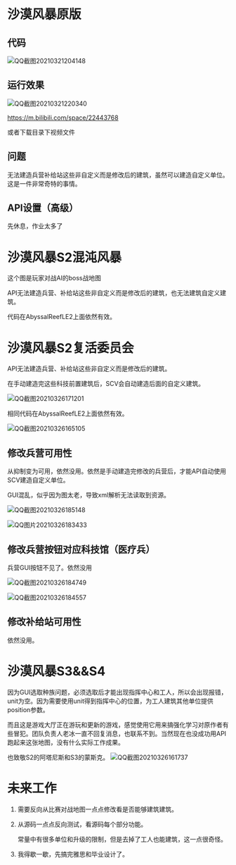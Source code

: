 # 沙漠风暴原版

## 代码

![QQ截图20210321204148](QQ截图20210321204148.png)

## 运行效果

![QQ截图20210321220340](QQ截图20210321220340.png)

https://m.bilibili.com/space/22443768

或者下载目录下视频文件
## 问题
无法建造兵营补给站这些非自定义而是修改后的建筑，虽然可以建造自定义单位。这是一件非常奇特的事情。
## API设置（高级）
先休息，作业太多了

# 沙漠风暴S2混沌风暴
这个图是玩家对战AI的boss战地图

API无法建造兵营、补给站这些非自定义而是修改后的建筑，也无法建筑自定义建筑。

代码在AbyssalReefLE2上面依然有效。

# 沙漠风暴S2复活委员会
API无法建造兵营、补给站这些非自定义而是修改后的建筑。

在手动建造完这些科技前置建筑后，SCV会自动建造后面的自定义建筑。

![QQ截图20210326171201](QQ截图20210326171201.png)

相同代码在AbyssalReefLE2上面依然有效。

![QQ截图20210326165105](QQ截图20210326165105.png)

## 修改兵营可用性

从抑制变为可用，依然没用。依然是手动建造完修改的兵营后，才能API自动使用SCV建造自定义单位。

GUI混乱，似乎因为图太老，导致xml解析无法读取到资源。

![QQ截图20210326185148](QQ截图20210326185148.png)

![QQ图片20210326183433](QQ图片20210326183433.png)

## 修改兵营按钮对应科技馆（医疗兵）

兵营GUI按钮不见了。依然没用

![QQ截图20210326184749](QQ截图20210326184749.png)

![QQ截图20210326184557](QQ截图20210326184557.png)

## 修改补给站可用性

依然没用。

# 沙漠风暴S3&&S4

因为GUI选取种族问题，必须选取后才能出现指挥中心和工人，所以会出现报错，unit为空。因为需要使用unit得到指挥中心的位置，为工人建筑其他单位提供position参数。

而且这是游戏大厅正在游玩和更新的游戏，感觉使用它用来搞强化学习对原作者有些冒犯。团队负责人老冰一直不回复消息，也联系不到。当然现在也没成功用API跑起来这张地图，没有什么实际工作成果。

也致敬S2的阿塔尼斯和S3的蒙斯克。
![QQ截图20210326161737](QQ截图20210326161737.png)

# 未来工作
1. 需要反向从比赛对战地图一点点修改看是否能够建筑建筑。

2. 从源码一点点反向测试，看源码每个部分功能。
	
	常量中有很多单位和升级的限制，但是去掉了工人也能建筑，这一点很奇怪。
	
3. 我得歇一歇，先搞完雅思和毕业设计了。